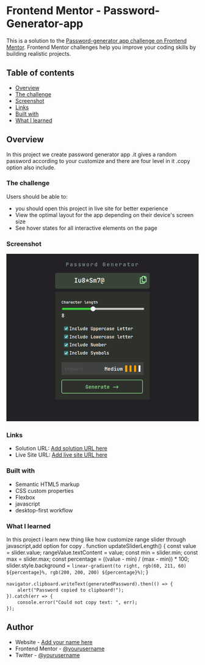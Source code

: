 # Frontend Mentor - Password-Generator-app

This is a solution to the [Password-generator app challenge on Frontend Mentor](https://www.frontendmentor.io/challenges/tip-calculator-app-ugJNGbJUX). Frontend Mentor challenges help you improve your coding skills by building realistic projects.

## Table of contents

- [Overview](#overview)
- [The challenge](#the-challenge)
- [Screenshot](#screenshot)
- [Links](#links)
- [Built with](#built-with)
- [What I learned](#what-i-learned)




## Overview
In  this project we create password generator app .it gives a random password according to your customize and there are four  level in it .copy option also include.
### The challenge

Users should be able to:
- you should open this project in live site for better experience
- View the optimal layout for the app depending on their device's screen size
- See hover states for all interactive elements on the page

### Screenshot

![alt text](Screenshot.png)

### Links

- Solution URL: [Add solution URL here](https://your-solution-url.com)
- Live Site URL: [Add live site URL here](https://your-live-site-url.com)



### Built with

- Semantic HTML5 markup
- CSS custom properties
- Flexbox
- javascript
- desktop-first workflow


### What I learned
In this project i learn new thing like  how customize range slider through javascript,add option for copy .
function updateSliderLength() {
    const value = slider.value;
    rangeValue.textContent = value;
    const min = slider.min;
    const max = slider.max;
    const percentage = ((value - min) / (max - min)) * 100;
    slider.style.background = `linear-gradient(to right, rgb(60, 211, 60) ${percentage}%, rgb(200, 200, 200) ${percentage}%)`;
}

    navigator.clipboard.writeText(generatedPassword).then(() => {
        alert("Password copied to clipboard!");
    }).catch(err => {
        console.error("Could not copy text: ", err);
    });


## Author

- Website - [Add your name here](https://www.your-site.com)
- Frontend Mentor - [@yourusername](https://www.frontendmentor.io/profile/yourusername)
- Twitter - [@yourusername](https://www.twitter.com/yourusername)

